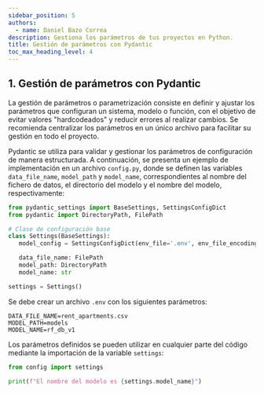 ```yaml
---
sidebar_position: 5
authors:
  - name: Daniel Bazo Correa
description: Gestiona los parámetros de tus proyectos en Python.
title: Gestión de parámetros con Pydantic
toc_max_heading_level: 4
---
```


## 1. Gestión de parámetros con Pydantic

La gestión de parámetros o parametrización consiste en definir y ajustar los parámetros que configuran un sistema, modelo o función, con el objetivo de evitar valores "hardcodeados" y reducir errores al realizar cambios. Se recomienda centralizar los parámetros en un único archivo para facilitar su gestión en todo el proyecto.

Pydantic se utiliza para validar y gestionar los parámetros de configuración de manera estructurada. A continuación, se presenta un ejemplo de implementación en un archivo `config.py`, donde se definen las variables `data_file_name`, `model_path` y `model_name`, correspondientes al nombre del fichero de datos, el directorio del modelo y el nombre del modelo, respectivamente:

```python
from pydantic_settings import BaseSettings, SettingsConfigDict
from pydantic import DirectoryPath, FilePath

# Clase de configuración base
class Settings(BaseSettings):
   model_config = SettingsConfigDict(env_file='.env', env_file_encoding='utf-8')

   data_file_name: FilePath
   model_path: DirectoryPath
   model_name: str

settings = Settings()
```

Se debe crear un archivo `.env` con los siguientes parámetros:

```plaintext
DATA_FILE_NAME=rent_apartments.csv
MODEL_PATH=models
MODEL_NAME=rf_db_v1
```

Los parámetros definidos se pueden utilizar en cualquier parte del código mediante la importación de la variable `settings`:

```python
from config import settings

print(f"El nombre del modelo es {settings.model_name}")
```
